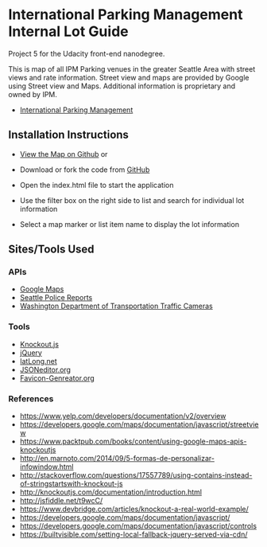# International Parking Management Internal Lot Guide

Project 5 for the Udacity front-end nanodegree.

This is map of all IPM Parking venues in the greater Seattle Area with street views and rate information. Street view and maps are provided by Google using Street view and Maps. Additional information is proprietary and owned by IPM.

* [International Parking Management](http://www.ipmseattle.com/)

## Installation Instructions

* [View the Map on Github](http://jameslogan-iii.github.io/FED-P-5/index.html) or


* Download or fork the code from [GitHub](https://github.com/JamesLogan-III/FED-P-5)
* Open the index.html file to start the application
* Use the filter box on the right side to list and search for individual lot information
* Select a map marker or list item name to display the lot information


## Sites/Tools Used

### APIs

* [Google Maps](https://developers.google.com/maps/)
* [Seattle Police Reports](https://dev.socrata.com/foundry/data.seattle.gov/y7pv-r3kh)
* [Washington Department of Transportation Traffic Cameras](https://dev.socrata.com/foundry/data.seattle.gov/9wcw-sztr)

### Tools

* [Knockout.js](http://knockoutjs.com/)
* [jQuery](http://jquery.com)
* [latLong.net](http://www.latlong.net/)
* [JSONeditor.org](http://jsoneditoronline.org/)
* [Favicon-Genreator.org](http://www.favicon-generator.org/)

### References

* https://www.yelp.com/developers/documentation/v2/overview
* https://developers.google.com/maps/documentation/javascript/streetview
* https://www.packtpub.com/books/content/using-google-maps-apis-knockoutjs
* http://en.marnoto.com/2014/09/5-formas-de-personalizar-infowindow.html
* http://stackoverflow.com/questions/17557789/using-contains-instead-of-stringstartswith-knockout-js
* http://knockoutjs.com/documentation/introduction.html
* http://jsfiddle.net/t9wcC/
* https://www.devbridge.com/articles/knockout-a-real-world-example/
* https://developers.google.com/maps/documentation/javascript/
* https://developers.google.com/maps/documentation/javascript/controls
* https://builtvisible.com/setting-local-fallback-jquery-served-via-cdn/